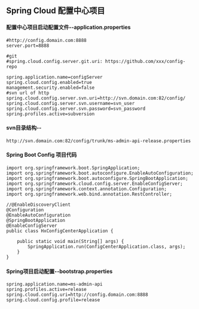 ## Spring Cloud 配置中心项目

#### 配置中心项目启动配置文件--application.properties
```
#http://config.domain.com:8888
server.port=8888

#git
#spring.cloud.config.server.git.uri: https://github.com/xxx/config-repo

spring.application.name=configServer
spring.cloud.config.enabled=true
management.security.enabled=false
#svn url of http
spring.cloud.config.server.svn.uri=http://svn.domain.com:82/config/
spring.cloud.config.server.svn.username=svn_user
spring.cloud.config.server.svn.password=svn_password
spring.profiles.active=subversion

```

#### svn目录结构--
`http://svn.domain.com:82/config/trunk/ms-admin-api-release.properties`


#### Spring Boot Config 项目代码
```
import org.springframework.boot.SpringApplication;
import org.springframework.boot.autoconfigure.EnableAutoConfiguration;
import org.springframework.boot.autoconfigure.SpringBootApplication;
import org.springframework.cloud.config.server.EnableConfigServer;
import org.springframework.context.annotation.Configuration;
import org.springframework.web.bind.annotation.RestController;

//@EnableDiscoveryClient
@Configuration
@EnableAutoConfiguration
@SpringBootApplication
@EnableConfigServer
public class HxConfigCenterApplication {

	public static void main(String[] args) {
		SpringApplication.run(ConfigCenterApplication.class, args);
	}
}
```

#### Spring项目启动配置--bootstrap.properties
```
spring.application.name=ms-admin-api
spring.profiles.active=release
spring.cloud.config.uri=http://config.domain.com:8888
spring.cloud.config.profile=release

```

